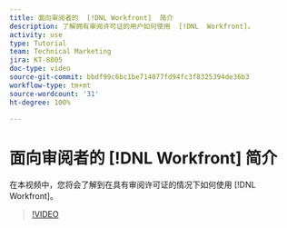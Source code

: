 ```yaml
---
title: 面向审阅者的  [!DNL Workfront]  简介
description: 了解拥有审阅许可证的用户如何使用  [!DNL  Workfront]。
activity: use
type: Tutorial
team: Technical Marketing
jira: KT-8805
doc-type: video
source-git-commit: bbdf99c6bc1be714077fd94fc3f8325394de36b3
workflow-type: tm+mt
source-wordcount: '31'
ht-degree: 100%

---
```


# 面向审阅者的 [!DNL Workfront] 简介

在本视频中，您将会了解到在具有审阅许可证的情况下如何使用 [!DNL  Workfront]。

>[!VIDEO](https://video.tv.adobe.com/v/3438696/?quality=12&learn=on&enablevpops=1&captions=chi_hans)
